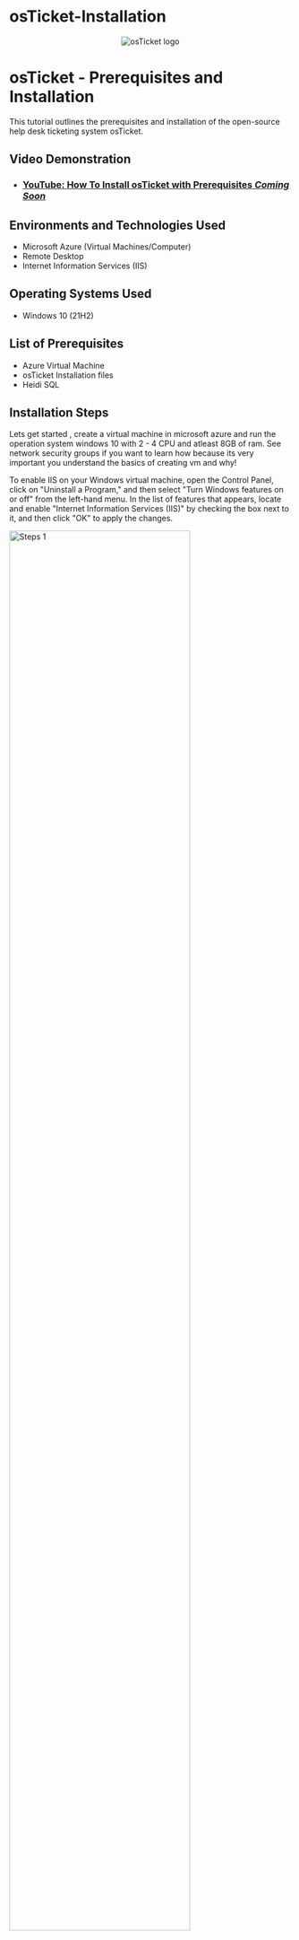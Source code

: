 # osTicket-Installation
<p align="center">
<img src="https://i.imgur.com/Clzj7Xs.png" alt="osTicket logo"/>
</p>

<h1>osTicket - Prerequisites and Installation</h1>
This tutorial outlines the prerequisites and installation of the open-source help desk ticketing system osTicket.<br />


<h2>Video Demonstration</h2>

- ### [YouTube: How To Install osTicket with Prerequisites *Coming Soon*]()

<h2>Environments and Technologies Used</h2>

- Microsoft Azure (Virtual Machines/Computer)
- Remote Desktop
- Internet Information Services (IIS)

<h2>Operating Systems Used </h2>

- Windows 10</b> (21H2)

<h2>List of Prerequisites</h2>

- Azure Virtual Machine
- osTicket Installation files
- Heidi SQL

<h2>Installation Steps</h2>

<p>
Lets get started , create a virtual machine in microsoft azure and run the operation system windows 10 with 2 - 4 CPU and atleast 8GB of ram. See network security groups if you want to learn how because its very important you understand the basics of creating vm and why!
</p>
<p>
To enable IIS on your Windows virtual machine, open the Control Panel, click on "Uninstall a Program," and then select "Turn Windows features on or off" from the left-hand menu. In the list of features that appears, locate and enable "Internet Information Services (IIS)" by checking the box next to it, and then click "OK" to apply the changes.
<p>
<img src="https://imgur.com/g7POZJF.png" height="80%" width="80%" alt="Steps 1"/>
</p>
<p>
Google the osticket folder and then install the items highlighted first.
<img src="https://imgur.com/69QnSI3.png" height="80%" width="80%" alt="Steps 2"/>
</p>
<br />

<p>
Next download osTicket. Then extract and copy the "upload" folder into c:\inetpub\wwwroot. Afterwards rename the folder to osTicket
<img src="https://imgur.com/SrntV7M.png" height="80%" width="80%" alt="Steps 3"/>
<img src="https://imgur.com/2SpCnKU.png" height="80%" width="80%" alt="Steps 4"/>
</p>
<p>
Alright almost done !, Open IIS Manager and restart the server this will be located on right where you see manage websites. Once inside IIS manager go to Sites->Default->osTicket on the right, click "Browse*.80" from there your default browser should open osTicket webserver.
</p>
<br />
<p>
<img src="https://imgur.com/AvBJHQe.png" height="80%" width="80%" alt="Steps 5"/>
</p>
<p>
Open IIS Manager and enable the necessary PHP extensions. Navigate to Sites → Default → osTicket, then double-click on PHP Manager. Select "Disable or enable an extension", and enable both "php_intl.dll" and "php_opcache.dll". Once done, refresh the osTicket webserver, and you should see that the "Intl Extension" is now enabled.
<img src="https://imgur.com/F7fcDSY.png" height="80%" width="80%" alt="Steps 6"/>
</p>
<br />

<p>
Navigate to C:\inetpub\wwwroot\osTicket\include\ost-sampleconfig.php and rename the file to C:\inetpub\wwwroot\osTicket\include\ost-config.php. Next, assign the appropriate permissions to the ost-config.php file. Disable inheritance, remove all existing permissions, and then assign new permissions by granting Everyone full access.
<img src="https://imgur.com/I0IzDY4.png" height="80%" width="80%" alt="Steps 7"/>
<img src="https://imgur.com/0AICQ8m.png" height="80%" width="80%" alt="Steps 7.5"/>
</p> 
<p>
<p>
Congrats you're done, just finish signing up and you're good to go!
<img src="https://imgur.com/w6YKZbD.png" height="80%" width="80%" alt="Steps 8"/>
</p>
